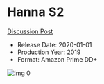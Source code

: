 # Hanna S2

[Discussion Post](https://www.avsforum.com/threads/bass-eq-for-filtered-movies.2995212/post-59897520)

* Release Date: 2020-01-01
* Production Year: 2019
* Format: Amazon Prime DD+

![img 0](https://i.imgur.com/HnJDUIn.jpg)

